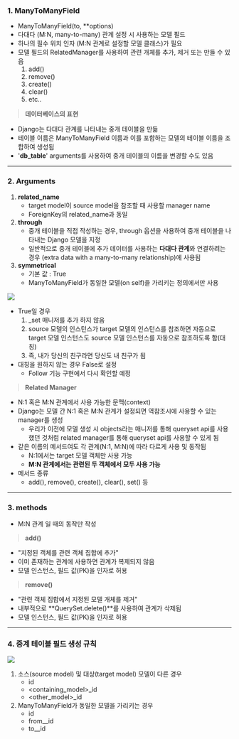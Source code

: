 
### **1. ManyToManyField**

-   ManyToManyField(to, **options)
-   다대다 (M:N, many-to-many) 관계 설정 시 사용하는 모델 필드
-   하나의 필수 위치 인자 (M:N 관계로 설정할 모델 클래스)가 필요
-   모델 필드의 RelatedManager를 사용하여 관련 개체를 추가, 제거 또는 만들 수 있음
    1.  add()
    2.  remove()
    3.  create()
    4.  clear() 
    5.  etc..

> **데이터베이스의 표현**

-   Django는 다대다 관계를 나타내는 중개 테이블을 만듦
-   테이블 이름은 ManyToManyField 이름과 이를 포함하는 모델의 테이블 이름을 조합하여 생성됨
-   '**db_table**' arguments를 사용하여 중개 테이블의 이름을 변경할 수도 있음

---

### **2. Arguments**

1.  **related_name**  
    -   target model이 source model을 참조할 때 사용할 manager name
    -   ForeignKey의 related_name과 동일
2.  **through**
    -   중개 테이블을 직접 작성하는 경우, through 옵션을 사용하여 중개 테이블을 나타내는 Django 모델을 지정
    -   일반적으로 중개 테이블에 추가 데이터를 사용하는 **다대다 관계**와 연결하려는 경우 (extra data with a many-to-many relationship)에 사용됨
3.  **symmetrical**
    -   기본 값 : True
    -   ManyToManyField가 동일한 모델(on self)을 가리키는 정의에서만 사용

![](https://k.kakaocdn.net/dn/tDyHM/btrOrdQ6F7Y/2tCV0mwfQwT9tRVKFdGFkk/img.png)

-   True일 경우
    1.  _set 매니저를 추가 하지 않음
    2.  source 모델의 인스턴스가 target 모델의 인스턴스를 참조하면 자동으로 target 모델 인스턴스도 source 모델 인스턴스를 자동으로 참조하도록 함(대칭)
    3.  즉, 내가 당신의 친구라면 당신도 내 친구가 됨
-   대칭을 원하지 않는 경우 False로 설정
    -   Follow 기능 구현에서 다시 확인할 예정 

> **Related Manager**

-   N:1 혹은 M:N 관계에서 사용 가능한 문맥(context)
-   Django는 모델 간 N:1 혹은 M:N 관계가 설정되면 역참조시에 사용할 수 있는 manager를 생성
    -   우리가 이전에 모델 생성 시 objects라는 매니저를 통해 queryset api를 사용했던 것처럼 related manager를 통해 queryset api를 사용할 수 있게 됨
-   같은 이름의 메서드여도 각 관계(N:1, M:N)에 따라 다르게 사용 및 동작됨
    -   N:1에서는 target 모델 객체만 사용 가능
    -   **M:N 관계에서는 관련된 두 객체에서 모두 사용 가능**
-   메서드 종류  
    -   add(), remove(), create(), clear(), set() 등

---

### **3. methods**

-   M:N 관계 일 때의 동작만 작성

> **add()**

-   "지정된 객체를 관련 객체 집합에 추가"
-   이미 존재하는 관계에 사용하면 관계가 복제되지 않음
-   모델 인스턴스, 필드 값(PK)을 인자로 허용

> **remove()**

-   "관련 객체 집합에서 지정된 모델 개체를 제거"
-   내부적으로 **QuerySet.delete()**를 사용하여 관계가 삭제됨
-   모델 인스턴스, 필드 값(PK)을 인자로 허용

---

### **4. 중계 테이블 필드 생성 규칙**

![](https://k.kakaocdn.net/dn/dEt1Yz/btrOqUjYDsz/md6QYU50jGX76edYVJj4l0/img.png)

1.  소스(source model) 및 대상(target model) 모델이 다른 경우
    -   id
    -   <containing_model>_id
    -   <other_model>_id
2.  ManyToManyField가 동일한 모델을 가리키는 경우
    -   id
    -   from_<model>_id
    -   to_<model>_id